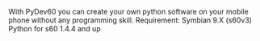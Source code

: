 With PyDev60 you can create your own python software on your mobile phone without any programming skill.
Requirement:
Symbian 9.X (s60v3)
Python for s60 1.4.4 and up